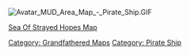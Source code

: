 ![](Avatar_MUD_Area_Map_-_Pirate_Ship.GIF "Avatar_MUD_Area_Map_-_Pirate_Ship.GIF")

[Sea Of Strayed Hopes Map](Sea_Of_Strayed_Hopes_Map "wikilink")  

[Category: Grandfathered Maps](Category:_Grandfathered_Maps "wikilink")
[Category: Pirate Ship](Category:_Pirate_Ship "wikilink")

